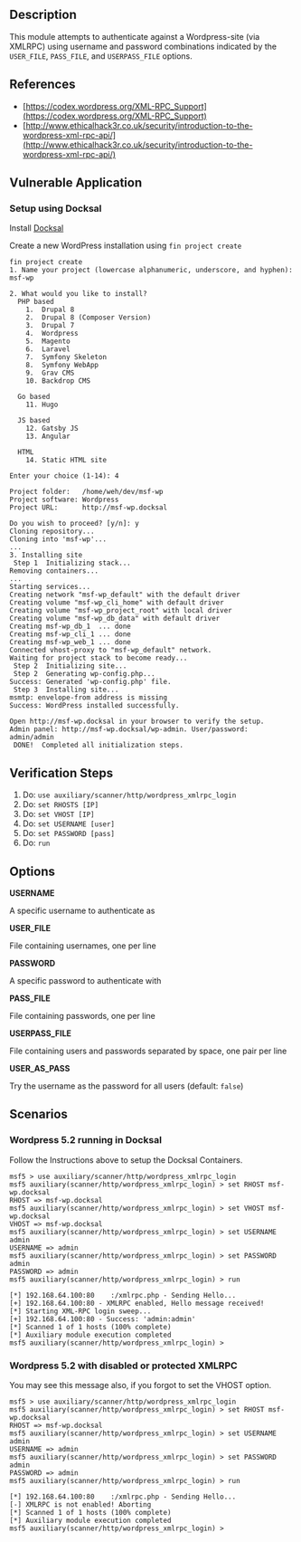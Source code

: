 ## Description
  This module attempts to authenticate against a Wordpress-site (via 
  XMLRPC) using username and password combinations indicated by the 
  `USER_FILE`, `PASS_FILE`, and `USERPASS_FILE` options.

## References
* [https://codex.wordpress.org/XML-RPC_Support](https://codex.wordpress.org/XML-RPC_Support)
* [http://www.ethicalhack3r.co.uk/security/introduction-to-the-wordpress-xml-rpc-api/](http://www.ethicalhack3r.co.uk/security/introduction-to-the-wordpress-xml-rpc-api/)

## Vulnerable Application

### Setup using Docksal
Install [Docksal](https://docksal.io/)

Create a new WordPress installation using `fin project create`

```
fin project create
1. Name your project (lowercase alphanumeric, underscore, and hyphen): msf-wp

2. What would you like to install?
  PHP based
    1.  Drupal 8
    2.  Drupal 8 (Composer Version)
    3.  Drupal 7
    4.  Wordpress
    5.  Magento
    6.  Laravel
    7.  Symfony Skeleton
    8.  Symfony WebApp
    9.  Grav CMS
    10. Backdrop CMS

  Go based
    11. Hugo

  JS based
    12. Gatsby JS
    13. Angular

  HTML
    14. Static HTML site

Enter your choice (1-14): 4

Project folder:   /home/weh/dev/msf-wp
Project software: Wordpress
Project URL:      http://msf-wp.docksal

Do you wish to proceed? [y/n]: y
Cloning repository...
Cloning into 'msf-wp'...
...
3. Installing site
 Step 1  Initializing stack...
Removing containers...
...
Starting services...
Creating network "msf-wp_default" with the default driver
Creating volume "msf-wp_cli_home" with default driver
Creating volume "msf-wp_project_root" with local driver
Creating volume "msf-wp_db_data" with default driver
Creating msf-wp_db_1  ... done
Creating msf-wp_cli_1 ... done
Creating msf-wp_web_1 ... done
Connected vhost-proxy to "msf-wp_default" network.
Waiting for project stack to become ready...
 Step 2  Initializing site...
 Step 2  Generating wp-config.php...
Success: Generated 'wp-config.php' file.
 Step 3  Installing site...
msmtp: envelope-from address is missing
Success: WordPress installed successfully.

Open http://msf-wp.docksal in your browser to verify the setup.
Admin panel: http://msf-wp.docksal/wp-admin. User/password: admin/admin  
 DONE!  Completed all initialization steps.
```

## Verification Steps

1. Do: ```use auxiliary/scanner/http/wordpress_xmlrpc_login```
2. Do: ```set RHOSTS [IP]```
3. Do: ```set VHOST [IP]```
4. Do: ```set USERNAME [user]```
5. Do: ```set PASSWORD [pass]```
6. Do: ```run```

## Options

**USERNAME**

A specific username to authenticate as

**USER_FILE**

File containing usernames, one per line

**PASSWORD**

A specific password to authenticate with

**PASS_FILE**

File containing passwords, one per line

**USERPASS_FILE**

File containing users and passwords separated by space, one pair per line

**USER_AS_PASS**

Try the username as the password for all users (default: `false`)


## Scenarios

### Wordpress 5.2 running in Docksal

Follow the Instructions above to setup the Docksal Containers.

```
msf5 > use auxiliary/scanner/http/wordpress_xmlrpc_login 
msf5 auxiliary(scanner/http/wordpress_xmlrpc_login) > set RHOST msf-wp.docksal
RHOST => msf-wp.docksal
msf5 auxiliary(scanner/http/wordpress_xmlrpc_login) > set VHOST msf-wp.docksal
VHOST => msf-wp.docksal
msf5 auxiliary(scanner/http/wordpress_xmlrpc_login) > set USERNAME admin
USERNAME => admin
msf5 auxiliary(scanner/http/wordpress_xmlrpc_login) > set PASSWORD admin
PASSWORD => admin
msf5 auxiliary(scanner/http/wordpress_xmlrpc_login) > run

[*] 192.168.64.100:80    :/xmlrpc.php - Sending Hello...
[+] 192.168.64.100:80 - XMLRPC enabled, Hello message received!
[*] Starting XML-RPC login sweep...
[+] 192.168.64.100:80 - Success: 'admin:admin'
[*] Scanned 1 of 1 hosts (100% complete)
[*] Auxiliary module execution completed
msf5 auxiliary(scanner/http/wordpress_xmlrpc_login) > 

```


### Wordpress 5.2 with disabled or protected XMLRPC

You may see this message also, if you forgot to set the VHOST option.


```
msf5 > use auxiliary/scanner/http/wordpress_xmlrpc_login 
msf5 auxiliary(scanner/http/wordpress_xmlrpc_login) > set RHOST msf-wp.docksal
RHOST => msf-wp.docksal
msf5 auxiliary(scanner/http/wordpress_xmlrpc_login) > set USERNAME admin
USERNAME => admin
msf5 auxiliary(scanner/http/wordpress_xmlrpc_login) > set PASSWORD admin
PASSWORD => admin
msf5 auxiliary(scanner/http/wordpress_xmlrpc_login) > run

[*] 192.168.64.100:80    :/xmlrpc.php - Sending Hello...
[-] XMLRPC is not enabled! Aborting
[*] Scanned 1 of 1 hosts (100% complete)
[*] Auxiliary module execution completed
msf5 auxiliary(scanner/http/wordpress_xmlrpc_login) > 

```
